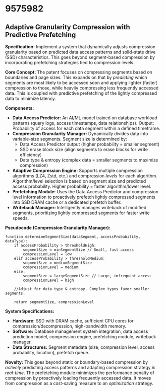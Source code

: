 # 9575982

## Adaptive Granularity Compression with Predictive Prefetching

**Specification:** Implement a system that dynamically adjusts compression granularity based on predicted data access patterns and solid-state drive (SSD) characteristics. This goes beyond segment-based compression by incorporating prefetching strategies tied to compression levels.

**Core Concept:** The patent focuses on compressing segments based on boundaries and page sizes. This expands on that by *predicting* which segments are most likely to be accessed soon and applying lighter (faster) compression to those, while heavily compressing less frequently accessed data. This is coupled with predictive prefetching of the lightly compressed data to minimize latency.

**Components:**

*   **Data Access Predictor:** An AI/ML model trained on database workload patterns (query logs, access timestamps, data relationships). Output: Probability of access for each data segment within a defined timeframe.
*   **Compression Granularity Manager:** Dynamically divides data into variable-size segments. Segment size is determined by:
    *   Data Access Predictor output (higher probability = smaller segment)
    *   SSD erase block size (align segments to erase blocks for write efficiency)
    *   Data type & entropy (complex data = smaller segments to maximize compression)
*   **Adaptive Compression Engine:**  Supports multiple compression algorithms (LZ4, Zstd, etc.) and compression *levels* for each algorithm. Algorithm/level selection is based on segment size and predicted access probability.  Higher probability = faster algorithm/lower level.
*   **Prefetching Module:**  Uses the Data Access Predictor and compression level information to proactively prefetch lightly compressed segments into SSD DRAM cache or a dedicated prefetch buffer.
*   **Writeback Manager:**  Intelligently manages writeback of modified segments, prioritizing lightly compressed segments for faster write speeds.

**Pseudocode (Compression Granularity Manager):**

```
function determineSegmentSize(dataSegment, accessProbability, dataType):
    if accessProbability > thresholdHigh:
        segmentSize = minSegmentSize // Small, fast access
        compressionLevel = low
    elif accessProbability > thresholdMedium:
        segmentSize = mediumSegmentSize
        compressionLevel = medium
    else:
        segmentSize = largeSegmentSize // Large, infrequent access
        compressionLevel = high

    //Adjust for data type & entropy. Complex types favor smaller segments.

    return segmentSize, compressionLevel
```

**System Specifications:**

*   **Hardware:** SSD with DRAM cache, sufficient CPU cores for compression/decompression, high-bandwidth memory.
*   **Software:** Database management system integration, data access prediction model, compression engine, prefetching module, writeback manager.
*   **Data Structures:** Segment metadata (size, compression level, access probability, location), prefetch queue.

**Novelty:** This goes beyond static or boundary-based compression by *actively* predicting access patterns and adapting compression strategy *in real-time*. The prefetching module minimizes the performance penalty of compression by proactively loading frequently accessed data.  It moves from compression as a cost-saving measure to an *optimization* strategy.